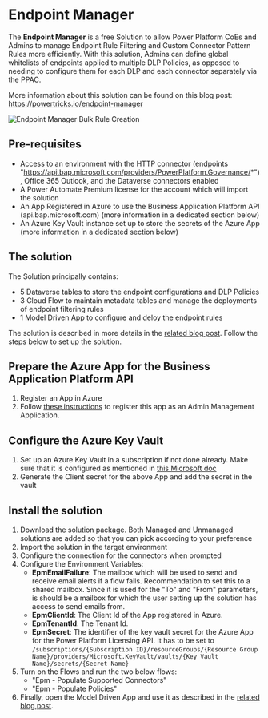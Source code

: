 # Endpoint Manager
The **Endpoint Manager** is a free Solution to allow Power Platform CoEs and Admins to manage Endpoint Rule Filtering and Custom Connector Pattern Rules more efficiently. With this solution, Admins can define global whitelists of endpoints applied to multiple DLP Policies, as opposed to needing to configure them for each DLP and each connector separately via the PPAC.
  
More information about this solution can be found on this blog post: https://powertricks.io/endpoint-manager

![Endpoint Manager Bulk Rule Creation](/Endpoint%20Manager/Screenshots/epm-bulk-create-rules2.png)
  
## Pre-requisites
- Access to an environment with the HTTP connector (endpoints "https://api.bap.microsoft.com/providers/PowerPlatform.Governance/*"), Office 365 Outlook, and the Dataverse connectors enabled
- A Power Automate Premium license for the account which will import the solution
- An App Registered in Azure to use the Business Application Platform API (api.bap.microsoft.com) (more information in a dedicated section below)
- An Azure Key Vault instance set up to store the secrets of the Azure App (more information in a dedicated section below)

## The solution
The Solution principally contains:
- 5 Dataverse tables to store the endpoint configurations and DLP Policies
- 3 Cloud Flow to maintain metadata tables and manage the deployments of endpoint filtering rules
- 1 Model Driven App to configure and deloy the endpoint rules
  
The solution is described in more details in the [related blog post](https://powertricks.io/endpoint-manager).
Follow the steps below to set up the solution.

## Prepare the Azure App for the Business Application Platform API
1. Register an App in Azure
2. Follow [these instructions](https://learn.microsoft.com/en-us/power-platform/admin/powershell-create-service-principal) to register this app as an Admin Management Application.

## Configure the Azure Key Vault
1. Set up an Azure Key Vault in a subscription if not done already. Make sure that it is configured as mentioned in [this Microsoft doc](https://learn.microsoft.com/en-us/power-apps/maker/data-platform/environmentvariables-azure-key-vault-secrets)
2. Generate the Client secret for the above App and add the secret in the vault

## Install the solution
1. Download the solution package. Both Managed and Unmanaged solutions are added so that you can pick according to your preference
2. Import the solution in the target environment
3. Configure the connection for the connectors when prompted
4. Configure the Environment Variables:
    - **EpmEmailFailure**: The mailbox which will be used to send and receive email alerts if a flow fails. Recommendation to set this to a shared mailbox. Since it is used for the "To" and "From" parameters, is should be a mailbox for which the user setting up the solution has access to send emails from.
    - **EpmClientId**: The Client Id of the App registered in Azure.
    - **EpmTenantId**: The Tenant Id.
    - **EpmSecret**: The identifier of the key vault secret for the Azure App for the Power Platform Licensing API. It has to be set to `/subscriptions/{Subscription ID}/resourceGroups/{Resource Group Name}/providers/Microsoft.KeyVault/vaults/{Key Vault Name}/secrets/{Secret Name}`
5. Turn on the Flows and run the two below flows:
    - "Epm - Populate Supported Connectors"
    - "Epm - Populate Policies"
6. Finally, open the Model Driven App and use it as described in the [related blog post](https://powertricks.io/endpoint-manager).